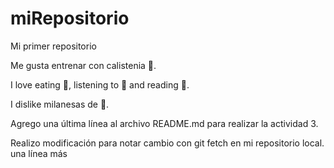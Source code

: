# miRepositorio

Mi primer repositorio

Me gusta entrenar con calistenia 💪.

I love eating 🍨, listening to 🎵 and reading 📖.

I dislike milanesas de 🍆.

Agrego una última línea al archivo README.md para realizar la actividad 3.

Realizo modificación para notar cambio con git fetch en mi repositorio local.
una línea más